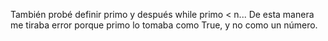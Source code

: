 También probé definir primo y después while primo < n...
De esta manera me tiraba error porque primo lo tomaba como True, y no como un número.
